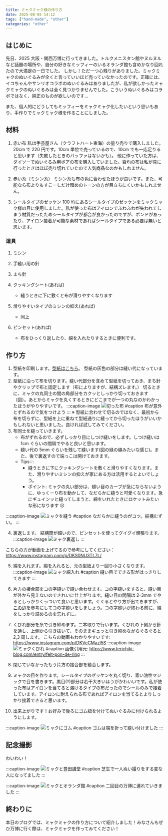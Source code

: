 ```yaml
---
title: ミャクミャク様の作り方
date: 2025-08-05 14:12
tags: ["hand-made", "other"]
categories: "other"
---
```


## はじめに

先日、2025 大阪・関西万博に行ってきました。トルクメニスタン館やヌルヌルなど話題の場所や、自分の好きなミッフィーのいるオランダ館も含めかなり回れたので大満足の一日でした。
しかし！ただ一つ心残りがありました。ミャクミャクのぬいぐるみが全くと言っていいほど売っていなかったのです。正確には、イコちゃんやサンリオコラボのぬいぐるみはありましたが、私が欲しかったミャクミャクのぬいぐるみは全く見つかりませんでした。こういうぬいぐるみはコラボではなく、純正のものが欲しいのです…

また、個人的にどうしてもミッフィーをミャクミャク化したいという思いもあり、手作りでミャクミャク様を作ることにしました。

## 材料

1. 赤い布
   私は手芸屋さん（クラフトハート東海）の量り売りで購入しました。20cm で 220 円です。10cm 単位で売っているので、10cm でも一応足りると思います（失敗したときのバッファはないかも）。
   他に作っていた方は、ダイソーでぬいぐるみ用ボアの布を購入していました。百均の布は私が見に行ったときはほぼ売り切れていたので人気商品なのかもしれません。

2. 赤い糸（ミシン糸）
   ミシン糸も布の色に合わせたほうが良いです。また、可能なら布よりもすこーしだけ暗めのトーンの方が目立ちにくいかもしれません。

3. シールタイプのゼッケン
   100 均にあるシールタイプのゼッケンをミャクミャク様の目に使用しました。私が使った布はアイロンでふわふわが失われてしまう材質だったためシールタイプが都合が良かったのですが、ボンドがあったり、アイロン接着が可能な素材であればシールタイプである必要は無いと思います。

### 道具

1. ミシン
1. 手縫い用の針
1. まち針
1. クッキングシート(あれば)

   - 縫うときに下に敷くと布が滑りやすくなります

1. 滑りやすいタイプのミシンの抑え(あれば)

   - 同上

1. ピンセット(あれば)
   - 布をひっくり返したり、綿を入れたりするときに便利です。

## 作り方

1. 型紙を印刷します。[型紙はこちら](https://drive.google.com/file/d/1u0c_SBeAsPPEmOYoxP-Nl885ZtFdjBPS/view?usp=sharing)。
   型紙の灰色の部分は縫い代になっています。
2. 型紙に沿って布を切ります。縫い代部分を含めて型紙を切っておき、まち針やクリップで布と固定します（布によりますが、結構ズレます。）
   切るときに、ミャクの丸同士の間の角部分をカクッとしっかり切っておきます（図）。あとからミャクを丸くするときにどこまでが一つの丸なのかわかったほうがやりやすいです。
   :::caption-image
   ![切った布](/img/myaku-cut.png)
   #caption
   布が意外とずれるので気をつけよう
   :::
   ※ 型紙に合わせて切るのではなく、最初から布を切らずに、型紙を上に重ねて型紙通りに縫ってから切ったほうがいいかもしれないと思いました。良ければ試してみてください。
3. 布同士を縫っていきます。
   - 布がずれるので、必ずしっかり目にしつけ縫いをします。しつけ縫いは 1cm ぐらいの間隔でやると良いと思います。
   - 縫い代の 5mm ぐらいを残して縫います(図の緑の線みたいな感じ)。また、後で裏返すので端っこは開けておきます。
   - Tips💡:
     - 縫うときに下にクッキングシートを敷くと滑りやすくなります。また、滑りやすいミシンの抑えが家にある方は活用するとよいでしょう。
     - ポイント: ミャクの丸い部分は、縫い目のカーブが急にならないように、ゆっくーり布を動かして、なだらかに縫うと可愛くなります。急にギュインッと縫ってしまうと、綿をいれたときにロケットみたいな形になります 😢

:::caption-image
![ミャクを縫う](/img/myaku-sew.png)
#caption
なだらかに縫うのがコツ。結構むずい。
:::

4. 裏返します。
   結構筒が細いので、ピンセットを使ってグイグイ頑張ります。
   :::caption-image
   ![ミャク裏返し](/img/myaku-uragaeshi.png)
   :::

こちらの方が動画を上げてるので参考にしてください：
<https://www.instagram.com/p/DKS0NU3TL7L/>

5. 綿を入れます。綿を入れると、元の型紙より一回り小さくなります。
   :::caption-image
   ![ミャク綿入れ](/img/myaku-wata.png)
   #caption
   縫い目でできる形がはっきりしてきます
   :::

6. 片方の接合部をコの字縫いで縫い合わせます。コの字縫いをすると、縫い目が外から見えないのできれいに仕上がります。縫い目の間隔は 2-3mm でやるとしっかりくっついて良いと思います。ぐぐるとやり方が出てきますが、[この辺](https://me.tv-osaka.co.jp/recipe/general-merchandis/general-merchandis-others/30084/)を参考にしてコの字縫いをしましょう。コの字縫いが終わる前に、綿をしっかり詰めるのを忘れずに。

7. くびれ部分を糸で引き締めます。二本取りで行います。くびれの下側から針を通し、上側から引き抜いて、そのままギュッと引き締めながらぐるぐると 2,3 周します。
   こちらの動画もわかりやすいです: <https://www.instagram.com/p/DKVcCMazl5S>
   :::caption-image
   ![ミャクくびれ](/img/myaku-kubire.png)
   #caption
   画像引用元: <https://www.terichiki-blog.com/entry/felt-pon-de-ring>
   :::

8. 閉じていなかったもう片方の接合部を縫合します。
9. ミャクの目を作ります。シールタイプのゼッケンを丸く切り、青い油性マジックで目を書きます。黒目(?)部分は若干大きいほうがかわいいです。私が使った布はアイロンを当てると溶けるタイプの布だったのでシールのみで接着しています。アイロンに耐えられる布であればアイロンを当てるとよりしっかり接着できると思います。
10. 出来上がりです！お好みで後ろにゴム紐を付けてぬいぐるみに付けられるようにします。

:::caption-image
![ミャクにゴム](/img/myaku-gomu.jpg)
#caption
ゴムは端を折って縫い付けました
:::

## 記念撮影

わいわい！

:::caption-image
![ミャクと豊田講堂](/img/myaku-toyotakodo.png)
#caption
芝生で一人ぬい撮りをする変な人になってました
:::

:::caption-image
![ミャクとオランダ館](/img/myaku-orandakan.png)
#caption
二回目の万博に連れていきました
:::

## 終わりに

本日のブログでは、ミャクミャクの作り方について紹介しました！みなさんもぜひ万博に行く際は、ミャクミャクを作ってみてください！
